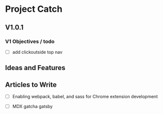 # Project Catch

## V1.0.1

### V1 Objectives / todo

- [ ] add clickoutside top nav



## Ideas and Features

## Articles to Write 

- [ ] Enabling webpack, babel, and sass for Chrome extension development 
- [ ] MDX gatcha gatsby 

